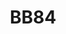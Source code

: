 ---
title: BB84
description: Simulation of the quantum cryptography algorithm BB84. 
techStack: [Python]
license: MIT License
repositoryOwner: javsanmar5
---
